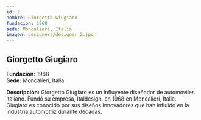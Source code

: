 ```yaml
---
id: 2
nombre: Giorgetto Giugiaro
fundacion: 1968
sede: Moncalieri, Italia
imagen: designers/designer_2.jpg
---
```




## Giorgetto Giugiaro

**Fundación:** 1968  
**Sede:** Moncalieri, Italia

**Descripción:** Giorgetto Giugiaro es un influyente diseñador de automóviles italiano. Fundó su empresa, Italdesign, en 1968 en Moncalieri, Italia. Giugiaro es conocido por sus diseños innovadores que han influido en la industria automotriz durante décadas.
